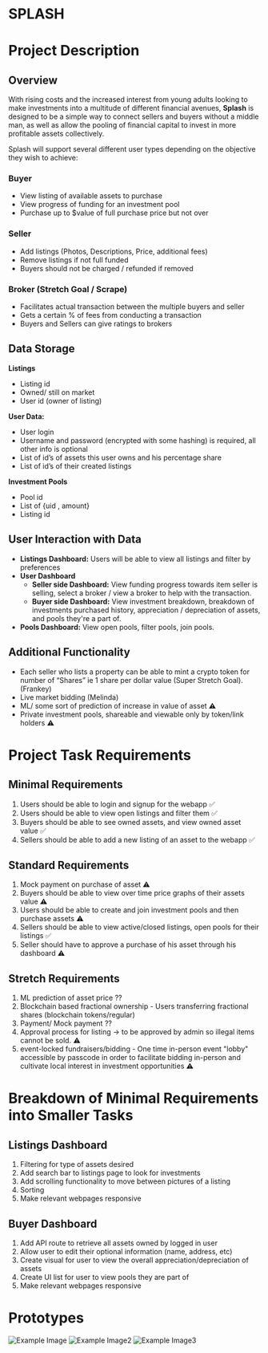 # SPLASH

# Project Description

## Overview

With rising costs and the increased interest from young adults looking to make investments into a multitude of different financial avenues, **Splash** is designed to be a simple way to connect sellers and buyers without a middle man, as well as allow the pooling of financial capital to invest in more profitable assets collectively.

Splash will support several different user types depending on the objective they wish to achieve:

### Buyer

- View listing of available assets to purchase
- View progress of funding for an investment pool
- Purchase up to $value of full purchase price but not over

### Seller

- Add listings (Photos, Descriptions, Price, additional fees)
- Remove listings if not full funded
- Buyers should not be charged / refunded if removed

### Broker (Stretch Goal / Scrape)

- Facilitates actual transaction between the multiple buyers and seller
- Gets a certain % of fees from conducting a transaction
- Buyers and Sellers can give ratings to brokers

## Data Storage

**Listings**

- Listing id
- Owned/ still on market
- User id (owner of listing)

**User Data:**

- User login
- Username and password (encrypted with some hashing) is required, all other info is optional
- List of id’s of assets this user owns and his percentage share
- List of id’s of their created listings

**Investment Pools**

- Pool id
- List of {uid , amount}
- Listing id

## User Interaction with Data

- **Listings Dashboard:** Users will be able to view all listings and filter by preferences
- **User Dashboard**
  - **Seller side Dashboard:** View funding progress towards item seller is selling, select a broker / view a broker to help with the transaction.
  - **Buyer side Dashboard:** View investment breakdown, breakdown of investments purchased history, appreciation / depreciation of assets, and pools they're a part of.
- **Pools Dashboard:** View open pools, filter pools, join pools.

## Additional Functionality

- Each seller who lists a property can be able to mint a crypto token for number of “Shares” ie 1 share per dollar value (Super Stretch Goal). (Frankey)
- Live market bidding (Melinda)
- ML/ some sort of prediction of increase in value of asset ⚠️
- Private investment pools, shareable and viewable only by token/link holders ⚠️

# Project Task Requirements

## Minimal Requirements

1. Users should be able to login and signup for the webapp ✅
2. Users should be able to view open listings and filter them ✅
3. Buyers should be able to see owned assets, and view owned asset value ✅
4. Sellers should be able to add a new listing of an asset to the webapp ✅

## Standard Requirements

1. Mock payment on purchase of asset ⚠️
2. Buyers should be able to view over time price graphs of their assets value ⚠️
3. Users should be able to create and join investment pools and then purchase assets ⚠️
4. Sellers should be able to view active/closed listings, open pools for their listings ✅
5. Seller should have to approve a purchase of his asset through his dashboard ⚠️

## Stretch Requirements

1. ML prediction of asset price ??
2. Blockchain based fractional ownership - Users transferring fractional shares (blockchain tokens/regular)
3. Payment/ Mock payment ??
4. Approval process for listing -> to be approved by admin so illegal items cannot be sold. ⚠️
5. event-locked fundraisers/bidding - One time in-person event "lobby" accessible by passcode in order to facilitate bidding in-person and cultivate local interest in investment opportunities ⚠️

# Breakdown of Minimal Requirements into Smaller Tasks

## Listings Dashboard

1. Filtering for type of assets desired
2. Add search bar to listings page to look for investments
3. Add scrolling functionality to move between pictures of a listing
4. Sorting
5. Make relevant webpages responsive

## Buyer Dashboard

1. Add API route to retrieve all assets owned by logged in user
2. Allow user to edit their optional information (name, address, etc)
3. Create visual for user to view the overall appreciation/depreciation of assets
4. Create UI list for user to view pools they are part of
5. Make relevant webpages responsive

# Prototypes

![Example Image](sketches/pools_dashboard.JPG)
![Example Image2](sketches/Listings_Page.jpg)
![Example Image3](sketches/buyers_dashboard.JPG)
